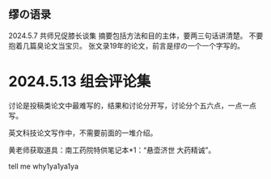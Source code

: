 ## 缪の语录

2024.5.7 共师兄促膝长谈集 
摘要包括方法和目的主体，要两三句话讲清楚。
不要抱着几篇臭论文当宝贝。
张文录19年的论文，前言是缪の一个一个字写的。


# 2024.5.13 组会评论集

讨论是投稿类论文中最难写的，结果和讨论分开写，讨论分个五六点，一点一点写。
 
英文科技论文写作中，不需要前面的一堆介绍。 
 
黄老师获取道具：南工药院特供笔记本*1：“悬壶济世 大药精诚”。 

tell me why1ya1ya1ya
